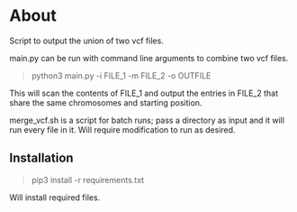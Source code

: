 # About

Script to output the union of two vcf files.

main.py can be run with command line arguments to combine two vcf files.

> python3 main.py -i FILE_1 -m FILE_2 -o OUTFILE

This will scan the contents of FILE_1 and output the entries in FILE_2 that share the same chromosomes and starting position.

merge_vcf.sh is a script for batch runs; pass a directory as input and it will run every file in it. Will require modification to run as desired.

## Installation

> pip3 install -r requirements.txt

Will install required files.
